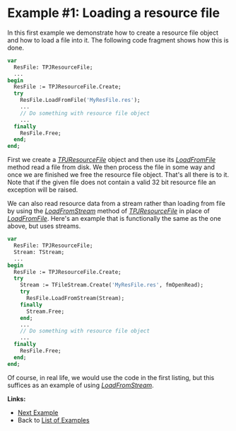# Example #1: Loading a resource file

In this first example we demonstrate how to create a resource file object and how to load a file into it. The following code fragment shows how this is done.

```pascal
var
  ResFile: TPJResourceFile;
  ...
begin
  ResFile := TPJResourceFile.Create;
  try
    ResFile.LoadFromFile('MyResFile.res');
    ...
    // Do something with resource file object
    ...
  finally
    ResFile.Free;
  end;
end;
```

First we create a _[TPJResourceFile](../API/TPJResourceFile.md)_ object and then use its _[LoadFromFile](../API/TPJResourceFile-LoadFromFile.md)_ method read a file from disk. We then process the file in some way and once we are finished we free the resource file object. That's all there is to it. Note that if the given file does not contain a valid 32 bit resource file an exception will be raised.

We can also read resource data from a stream rather than loading from file by using the _[LoadFromStream](../API/TPJResourceFile-LoadFromStream.md)_ method of _[TPJResourceFile](../API/TPJResourceFile.md)_ in place of _[LoadFromFile](../API/TPJResourceFile-LoadFromFile.md)_. Here's an example that is functionally the same as the one above, but uses streams.

```pascal
var
  ResFile: TPJResourceFile;
  Stream: TStream;
  ...
begin
  ResFile := TPJResourceFile.Create;
  try
    Stream := TFileStream.Create('MyResFile.res', fmOpenRead);
    try
      ResFile.LoadFromStream(Stream);
    finally
      Stream.Free;
    end;
    ...
    // Do something with resource file object
    ...
  finally
    ResFile.Free;
  end;
end;
```

Of course, in real life, we would use the code in the first listing, but this suffices as an example of using _[LoadFromStream](../API/TPJResourceFile-LoadFromStream.md)_.

**Links:**

* [Next Example](./Example2.md)
* Back to [List of Examples](../Examples.md)
